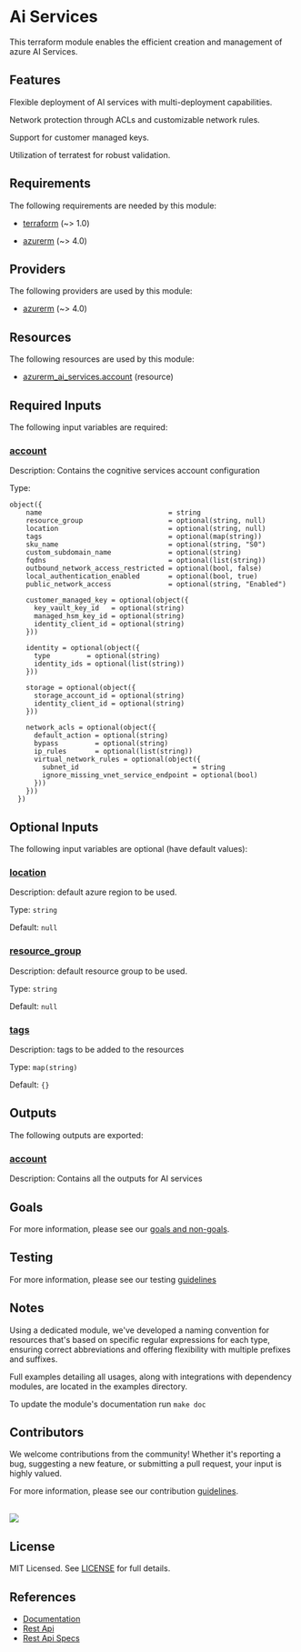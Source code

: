 # Ai Services

This terraform module enables the efficient creation and management of azure AI Services.

## Features

Flexible deployment of AI services with multi-deployment capabilities.

Network protection through ACLs and customizable network rules.

Support for customer managed keys.

Utilization of terratest for robust validation.

<!-- BEGIN_TF_DOCS -->
## Requirements

The following requirements are needed by this module:

- <a name="requirement_terraform"></a> [terraform](#requirement\_terraform) (~> 1.0)

- <a name="requirement_azurerm"></a> [azurerm](#requirement\_azurerm) (~> 4.0)

## Providers

The following providers are used by this module:

- <a name="provider_azurerm"></a> [azurerm](#provider\_azurerm) (~> 4.0)

## Resources

The following resources are used by this module:

- [azurerm_ai_services.account](https://registry.terraform.io/providers/hashicorp/azurerm/latest/docs/resources/ai_services) (resource)

## Required Inputs

The following input variables are required:

### <a name="input_account"></a> [account](#input\_account)

Description: Contains the cognitive services account configuration

Type:

```hcl
object({
    name                               = string
    resource_group                     = optional(string, null)
    location                           = optional(string, null)
    tags                               = optional(map(string))
    sku_name                           = optional(string, "S0")
    custom_subdomain_name              = optional(string)
    fqdns                              = optional(list(string))
    outbound_network_access_restricted = optional(bool, false)
    local_authentication_enabled       = optional(bool, true)
    public_network_access              = optional(string, "Enabled")

    customer_managed_key = optional(object({
      key_vault_key_id   = optional(string)
      managed_hsm_key_id = optional(string)
      identity_client_id = optional(string)
    }))

    identity = optional(object({
      type         = optional(string)
      identity_ids = optional(list(string))
    }))

    storage = optional(object({
      storage_account_id = optional(string)
      identity_client_id = optional(string)
    }))

    network_acls = optional(object({
      default_action = optional(string)
      bypass         = optional(string)
      ip_rules       = optional(list(string))
      virtual_network_rules = optional(object({
        subnet_id                            = string
        ignore_missing_vnet_service_endpoint = optional(bool)
      }))
    }))
  })
```

## Optional Inputs

The following input variables are optional (have default values):

### <a name="input_location"></a> [location](#input\_location)

Description: default azure region to be used.

Type: `string`

Default: `null`

### <a name="input_resource_group"></a> [resource\_group](#input\_resource\_group)

Description: default resource group to be used.

Type: `string`

Default: `null`

### <a name="input_tags"></a> [tags](#input\_tags)

Description: tags to be added to the resources

Type: `map(string)`

Default: `{}`

## Outputs

The following outputs are exported:

### <a name="output_account"></a> [account](#output\_account)

Description: Contains all the outputs for AI services
<!-- END_TF_DOCS -->
## Goals

For more information, please see our [goals and non-goals](./GOALS.md).

## Testing

For more information, please see our testing [guidelines](./TESTING.md)

## Notes

Using a dedicated module, we've developed a naming convention for resources that's based on specific regular expressions for each type, ensuring correct abbreviations and offering flexibility with multiple prefixes and suffixes.

Full examples detailing all usages, along with integrations with dependency modules, are located in the examples directory.

To update the module's documentation run `make doc`

## Contributors

We welcome contributions from the community! Whether it's reporting a bug, suggesting a new feature, or submitting a pull request, your input is highly valued.

For more information, please see our contribution [guidelines](./CONTRIBUTING.md). <br><br>

<a href="https://github.com/cloudnationhq/terraform-azure-ais/graphs/contributors">
  <img src="https://contrib.rocks/image?repo=cloudnationhq/terraform-azure-ais" />
</a>

## License

MIT Licensed. See [LICENSE](./LICENSE) for full details.

## References

- [Documentation](https://learn.microsoft.com/en-us/azure/ai-services/)
- [Rest Api](https://learn.microsoft.com/en-us/rest/api/servicebus/)
- [Rest Api Specs](https://learn.microsoft.com/en-us/azure/ai-services/reference/rest-api-resources)
